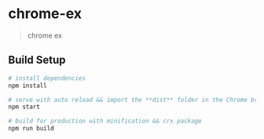 # chrome-ex

> chrome ex

## Build Setup

```bash
# install dependencies
npm install

# serve with auto reload && import the **dist** folder in the Chrome browser
npm start

# build for production with minification && crx package
npm run build
```
